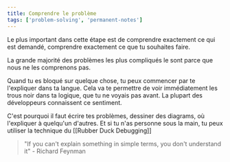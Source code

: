 ```yaml
---
title: Comprendre le problème 
tags: ['problem-solving', 'permanent-notes']
---
```


Le plus important dans cette étape est de comprendre exactement ce qui est demandé, comprendre exactement ce que tu souhaites faire.

La grande majorité des problèmes les plus compliqués le sont parce que nous ne les comprenons pas.

Quand tu es bloqué sur quelque chose, tu peux commencer par te l'expliquer dans ta langue. Cela va te permettre de voir immédiatement les trous noir dans ta logique, que tu ne voyais pas avant. La plupart des développeurs connaissent ce sentiment. 

C'est pourquoi il faut écrire tes problèmes, dessiner des diagrams, où l'expliquer à quelqu'un d'autres. Et si tu n'as personne sous la main, tu peux utiliser la technique du [[Rubber Duck Debugging]]

> "If you can't explain something in simple terms, you don't understand it" - Richard Feynman